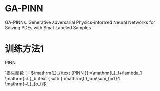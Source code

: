 # GA-PINN
GA-PINNs: Generative Adversarial Physics-informed Neural Networks for Solving PDEs with Small Labeled Samples
# 训练方法1
$\text { PINN }$

<div class="alert alert-info">`损失函数：`
$\mathrm{L}_{\text {PINN }}:=\mathrm{L}_f+\lambda_1 \mathrm{~L}_b \text { with } \mathrm{L}_b:=\sum_{i=1}^I \mathrm{~L}_{b_i}$</div>
